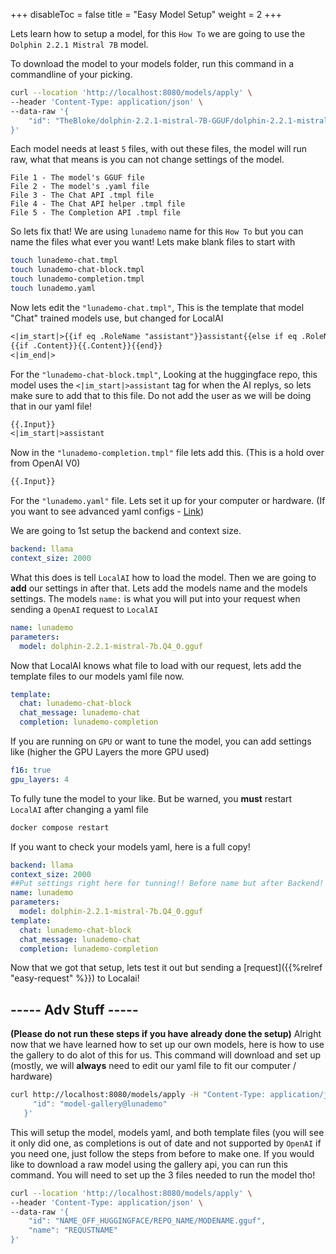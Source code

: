 
+++
disableToc = false
title = "Easy Model Setup"
weight = 2
+++

Lets learn how to setup a model, for this ``How To`` we are going to use the ``Dolphin 2.2.1 Mistral 7B`` model.

To download the model to your models folder, run this command in a commandline of your picking.
```bash
curl --location 'http://localhost:8080/models/apply' \
--header 'Content-Type: application/json' \
--data-raw '{
    "id": "TheBloke/dolphin-2.2.1-mistral-7B-GGUF/dolphin-2.2.1-mistral-7b.Q4_0.gguf"
}'
```

Each model needs at least ``5`` files, with out these files, the model will run raw, what that means is you can not change settings of the model.
```
File 1 - The model's GGUF file
File 2 - The model's .yaml file
File 3 - The Chat API .tmpl file
File 4 - The Chat API helper .tmpl file
File 5 - The Completion API .tmpl file
```
So lets fix that! We are using ``lunademo`` name for this ``How To`` but you can name the files what ever you want! Lets make blank files to start with

```bash
touch lunademo-chat.tmpl
touch lunademo-chat-block.tmpl
touch lunademo-completion.tmpl
touch lunademo.yaml
```
Now lets edit the `"lunademo-chat.tmpl"`, This is the template that model "Chat" trained models use, but changed for LocalAI

```txt
<|im_start|>{{if eq .RoleName "assistant"}}assistant{{else if eq .RoleName "system"}}system{{else if eq .RoleName "user"}}user{{end}}
{{if .Content}}{{.Content}}{{end}}
<|im_end|>
```

For the `"lunademo-chat-block.tmpl"`, Looking at the huggingface repo, this model uses the ``<|im_start|>assistant`` tag for when the AI replys, so lets make sure to add that to this file. Do not add the user as we will be doing that in our yaml file!

```txt
{{.Input}}
<|im_start|>assistant
```

Now in the `"lunademo-completion.tmpl"` file lets add this. (This is a hold over from OpenAI V0)

```txt
{{.Input}}
```


For the `"lunademo.yaml"` file. Lets set it up for your computer or hardware. (If you want to see advanced yaml configs - [Link](https://localai.io/advanced/))

We are going to 1st setup the backend and context size.

```yaml
backend: llama
context_size: 2000
```

What this does is tell ``LocalAI`` how to load the model. Then we are going to **add** our settings in after that. Lets add the models name and the models settings. The models ``name:`` is what you will put into your request when sending a ``OpenAI`` request to ``LocalAI``
```yaml
name: lunademo
parameters:
  model: dolphin-2.2.1-mistral-7b.Q4_0.gguf
```

Now that LocalAI knows what file to load with our request, lets add the template files to our models yaml file now.
```yaml
template:
  chat: lunademo-chat-block
  chat_message: lunademo-chat
  completion: lunademo-completion
```

If you are running on ``GPU`` or want to tune the model, you can add settings like (higher the GPU Layers the more GPU used)
```yaml
f16: true
gpu_layers: 4
```

To fully tune the model to your like. But be warned, you **must** restart ``LocalAI`` after changing a yaml file

```bash
docker compose restart
```

If you want to check your models yaml, here is a full copy!
```yaml
backend: llama
context_size: 2000
##Put settings right here for tunning!! Before name but after Backend!
name: lunademo
parameters:
  model: dolphin-2.2.1-mistral-7b.Q4_0.gguf
template:
  chat: lunademo-chat-block
  chat_message: lunademo-chat
  completion: lunademo-completion
```

Now that we got that setup, lets test it out but sending a [request]({{%relref "easy-request" %}}) to Localai! 

## ----- Adv Stuff -----

**(Please do not run these steps if you have already done the setup)**
Alright now that we have learned how to set up our own models, here is how to use the gallery to do alot of this for us. This command will download and set up (mostly, we will **always** need to edit our yaml file to fit our computer / hardware)
```bash
curl http://localhost:8080/models/apply -H "Content-Type: application/json" -d '{
     "id": "model-gallery@lunademo"
   }'  
```

This will setup the model, models yaml, and both template files (you will see it only did one, as completions is out of date and not supported by ``OpenAI`` if you need one, just follow the steps from before to make one.
If you would like to download a raw model using the gallery api, you can run this command. You will need to set up the 3 files needed to run the model tho!
```bash
curl --location 'http://localhost:8080/models/apply' \
--header 'Content-Type: application/json' \
--data-raw '{
    "id": "NAME_OFF_HUGGINGFACE/REPO_NAME/MODENAME.gguf",
    "name": "REQUSTNAME"
}'
```


